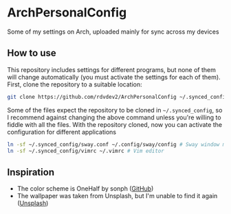 # ArchPersonalConfig
Some of my settings on Arch, uploaded mainly for sync across my devices

## How to use
This repository includes settings for different programs, but none of them will change automatically (you must activate the settings for each of them). First, clone the repository to a suitable location:
```bash
git clone https://github.com/rdvdev2/ArchPersonalConfig ~/.synced_config
```
Some of the files expect the repository to be cloned in `~/.synced_config`, so I recommend against changing the above command unless you're willing to fiddle with all the files.
With the repository cloned, now you can activate the configuration for different applications
```bash
ln -sf ~/.synced_config/sway.conf ~/.config/sway/config # Sway window manager
ln -sf ~/.synced_config/vimrc ~/.vimrc # Vim editor
```

## Inspiration
- The color scheme is OneHalf by sonph ([GitHub](https://github.com/sonph/onehalf))
- The wallpaper was taken from Unsplash, but I'm unable to find it again ([Unsplash](https://unsplash.com/))
